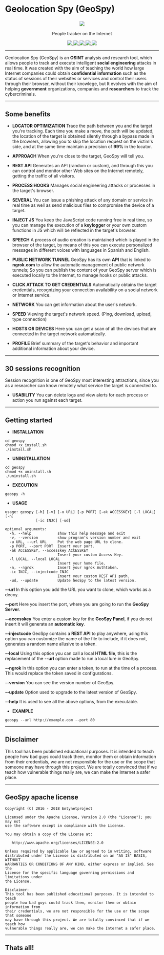 Geolocation Spy (GeoSpy)
========

<h3 align="center"><img src="https://user-images.githubusercontent.com/54115104/65831192-89cc2880-e2bf-11e9-936c-792dcf56407c.png"></h3>
<p align="center">People tracker on the Internet</p>
<p align="center">
  <a href="http://entynetproject.simplesite.com/">
    <img src="https://img.shields.io/badge/entynetproject-Ivan%20Nikolsky-blue.svg">
  </a> 
  <a href="https://github.com/entynetproject/geospy/releases">
    <img src="https://img.shields.io/github/release/entynetproject/geospy.svg">
  </a>
  <a href="https://github.com/entynetproject/geospy/issues?q=is%3Aissue+is%3Aclosed">
      <img src="https://img.shields.io/github/issues/entynetproject/geospy.svg">
  </a>
  <a href="https://github.com/entynetproject/geospy/wiki">
      <img src="https://img.shields.io/badge/wiki%20-geospy-lightgrey.svg">
 </a>
  <a href="https://twitter.com/entynetproject">
    <img src="https://img.shields.io/badge/twitter-entynetproject-blue.svg">
 </a>
</p>



---
Geolocation Spy (GeoSpy) is an **OSINT** analysis and research tool, which allows people to track and execute intelligent **social engineering** attacks in real time. It was created with the aim of teaching the world how large Internet companies could obtain **confidential information** such as the status of sessions of their websites or services and control their users through their browser, without their knowlege, but It evolves with the aim of helping **government** organizations, companies and **researchers** to track the cybercriminals.

***

Some benefits
-----------
* **LOCATOR OPTIMIZATION** Trace the path between you and the target you're tracking. Each time you make a move, the path will be updated, the location of the target is obtained silently through a bypass made in the browsers, allowing you to skip the location request on the victim's side, and at the same time maintain a precision of **99%** in the locator.

* **APPROACH** When you're close to the target, GeoSpy will tell you.

* **REST API** Generates an API (random or custom), and through this you can control and monitor other Web sites on the Internet remotely, getting the traffic of all visitors.

* **PROCESS HOOKS** Manages social engineering attacks or processes in the target's browser.
    
* **SEVERAL** You can issue a phishing attack of any domain or service in real time as well as send malicious files to compromise the device of a target.
    
* **INJECT JS** You keep the JavaScript code running free in real time, so you can manage the execution of a **keylogger** or your own custom functions in JS which will be reflected in the target's browser.
    
* **SPEECH** A process of audio creation is maintained which is played in the browser of the target, by means of this you can execute personalized messages in different voices with languages in Spanish and English.

* **PUBLIC NETWORK TUNNEL** GeoSpy has its own **API** that is linked to **ngrok.com** to allow the automatic management of public network tunnels; So you can publish the content of your GeoSpy server which is executed locally to the Internet, to manage hooks or public attacks.

* **CLICK ATTACK TO GET CREDENTIALS** Automatically obtains the target credentials, recognizing your connection availability on a social network or Internet service.

* **NETWORK** You can get information about the user's network.

* **SPEED** Viewing the target's network speed. (Ping, download, upload, type connection)

* **HOSTS OR DEVICES** Here you can get a scan of all the devices that are connected in the target network automatically.

* **PROFILE** Brief summary of the target's behavior and important additional information about your device.

***

30 sessions recognition
-------
Session recognition is one of GeoSpy most interesting attractions, since you as a researcher can know remotely what service the target is connected to.

* **USABILITY** You can delete logs and view alerts for each process or action you run against each target.

***

Getting started
-------

* **INSTALLATION**

```
cd geospy
chmod +x install.sh
./install.sh
```

* **UNINSTALLATION**

```
cd geospy
chmod +x uninstall.sh
./uninstall.sh
```

* **EXECUTION**

```
geospy -h
```

* **USAGE**

```
usage: geospy [-h] [-v] [-u URL] [-p PORT] [-ak ACCESSKEY] [-l LOCAL] [-n] 
              [-ic INJC] [-ud]

optional arguments:
  -h, --help            show this help message and exit
  -v, --version         show program's version number and exit
  -u URL, --url URL     Put the web page URL to clone.
  -p PORT, --port PORT  Insert your port.
  -ak ACCESSKEY, --accesskey ACCESSKEY
                        Insert your custom Access Key.
  -l LOCAL, --local LOCAL
                        Insert your home file.
  -n, --ngrok           Insert your ngrok Authtoken.
  -ic INJC, --injectcode INJC
                        Insert your custom REST API path.
  -ud, --update         Update GeoSpy to the latest version.
```

   **--url**  In this option you add the URL you want to clone, which works as a decoy.

   **--port**  Here you insert the port, where you are going to run the  **GeoSpy Server**.

   **--accesskey**  You enter a custom key for the  **GeoSpy Panel**, if you do not insert it will generate an  **automatic key**.

   **--injectcode**  GeoSpy contains a  **REST API**  to play anywhere, using this option you can customize the name of the file to include, if it does not, generates a random name allusive to a token.

   **--local**  Using this option you can call a local **HTML file**, this is the replacement of the  **--url**  option made to run a local lure in GeoSpy.

   **--ngrok**  In this option you can enter a token, to run at the time of a process. This would replace the token saved in configurations.

   **--version**  You can see the version number of GeoSpy.

   **--update**  Option used to upgrade to the latest version of GeoSpy.

   **--help**  It is used to see all the above options, from the executable.

* **EXAMPLE**

```
geospy --url http://example.com --port 80
```

***

Disclaimer
-------
This tool has been published educational purposes. It is intended to teach people how bad guys could track them, monitor them or obtain information from their credentials, we are not responsible for the use or the scope that someone may have through this project.
We are totally convinced that if we teach how vulnerable things really are, we can make the Internet a safer place.

***

GeoSpy apache license
-------

    Copyright (C) 2016 - 2018 Entynetproject

    Licensed under the Apache License, Version 2.0 (the "License"); you may not
    use the software except in compliance with the License.

    You may obtain a copy of the License at:

       http://www.apache.org/licenses/LICENSE-2.0

    Unless required by applicable law or agreed to in writing, software
    distributed under the License is distributed on an "AS IS" BASIS, WITHOUT
    WARRANTIES OR CONDITIONS OF ANY KIND, either express or implied. See the
    License for the specific language governing permissions and limitations under
    the License.

    Disclaimer:
    This tool has been published educational purposes. It is intended to teach 
    people how bad guys could track them, monitor them or obtain information from 
    their credentials, we are not responsible for the use or the scope that someone 
    may have through this project. We are totally convinced that if we teach how 
    vulnerable things really are, we can make the Internet a safer place.

***

Thats all!
-------
